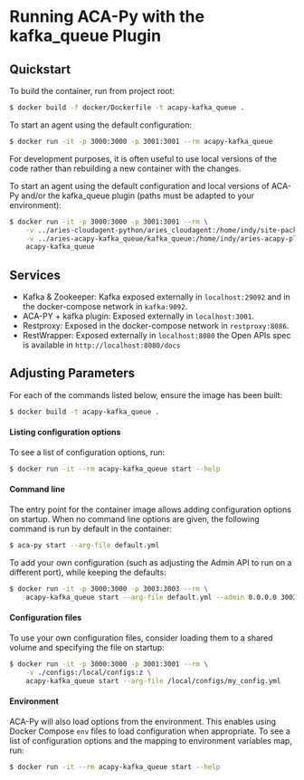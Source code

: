 Running ACA-Py with the kafka_queue Plugin
===========================================

## Quickstart

To build the container, run from project root:

```sh
$ docker build -f docker/Dockerfile -t acapy-kafka_queue .
```

To start an agent using the default configuration:

```sh
$ docker run -it -p 3000:3000 -p 3001:3001 --rm acapy-kafka_queue
```

For development purposes, it is often useful to use local versions of the code
rather than rebuilding a new container with the changes.

To start an agent using the default configuration and local versions of ACA-Py
and/or the kafka_queue plugin (paths must be adapted to your environment):

```sh
$ docker run -it -p 3000:3000 -p 3001:3001 --rm \
	-v ../aries-cloudagent-python/aries_cloudagent:/home/indy/site-packages/aries_cloudagent:z \
	-v ../aries-acapy-kafka_queue/kafka_queue:/home/indy/aries-acapy-plugin-kafka_queue/kafka_queue:z \
	acapy-kafka_queue
```
## Services

- Kafka & Zookeeper: Kafka exposed externally in `localhost:29092` and in the docker-compose network in `kafka:9092`.
- ACA-PY + kafka plugin: Exposed externally in `localhost:3001`.
- Restproxy: Exposed in the docker-compose network in `restproxy:8086`.
- RestWrapper: Exposed externally in `localhost:8080` the Open APIs spec is available in `http://localhost:8080/docs`

## Adjusting Parameters

For each of the commands listed below, ensure the image has been built:

```sh
$ docker build -t acapy-kafka_queue .
```

#### Listing configuration options

To see a list of configuration options, run:

```sh
$ docker run -it --rm acapy-kafka_queue start --help
```

#### Command line

The entry point for the container image allows adding configuration options on
startup. When no command line options are given, the following command is run
by default in the container:

```sh
$ aca-py start --arg-file default.yml
```

To add your own configuration (such as adjusting the Admin API to run on a
different port), while keeping the defaults:

```sh
$ docker run -it -p 3000:3000 -p 3003:3003 --rm \
    acapy-kafka_queue start --arg-file default.yml --admin 0.0.0.0 3003
```

#### Configuration files

To use your own configuration files, consider loading them to a shared volume
and specifying the file on startup:

```sh
$ docker run -it -p 3000:3000 -p 3001:3001 --rm \
    -v ./configs:/local/configs:z \
    acapy-kafka_queue start --arg-file /local/configs/my_config.yml
```

#### Environment

ACA-Py will also load options from the environment. This enables using Docker
Compose `env` files to load configuration when appropriate. To see a list of
configuration options and the mapping to environment variables map, run:

```sh
$ docker run -it --rm acapy-kafka_queue start --help
```
